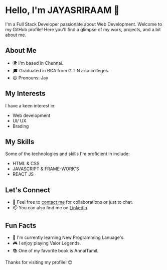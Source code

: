 # Hello, I'm JAYASRIRAAM 👋

I'm a Full Stack Developer passionate about Web Development. Welcome to my GitHub profile!
Here you'll find a glimpse of my work, projects, and a bit about me.

## About Me

- 🌍 I'm based in Chennai.
- 🎓 Graduated in BCA from G.T.N arta colleges.
- 😄 Pronouns: Jay

## My Interests

I have a keen interest in:

- Web development
- UI/ UX
- Brading

## My Skills

Some of the technologies and skills I'm proficient in include:

- HTML & CSS
- JAVASCRIPT & FRAME-WORK'S
- REACT JS


## Let's Connect

- 💬 Feel free to [contact me](mailto:jayasriraam.job@gmail.com) for collaborations or just to chat.
- 📫 You can also find me on [LinkedIn](linkedin.com/in/jayasriraam).

## Fun Facts

- 🌱 I'm currently learning New Programming Lanuage's.
- 🎮 I enjoy playing Valor Legends.
- 📚 One of my favorite book is AnnaiTamil.

Thanks for visiting my profile! 😊
